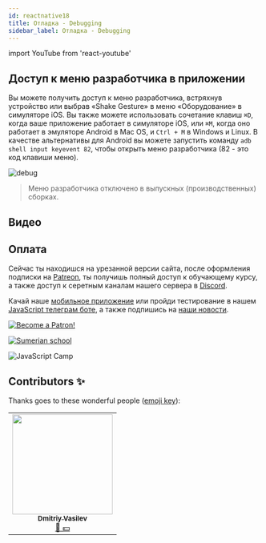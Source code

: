 ```yaml
---
id: reactnative18
title: Отладка - Debugging
sidebar_label: Отладка - Debugging
---
```


import YouTube from 'react-youtube'

## Доступ к меню разработчика в приложении

Вы можете получить доступ к меню разработчика, встряхнув устройство или выбрав «Shake Gesture» в меню «Оборудование» в симуляторе iOS. Вы также можете использовать сочетание клавиш `⌘D`, когда ваше приложение работает в симуляторе iOS, или `⌘M`, когда оно работает в эмуляторе Android в Mac OS, и `Ctrl + M` в Windows и Linux. В качестве альтернативы для Android вы можете запустить команду `adb shell input keyevent 82`, чтобы открыть меню разработчика (82 - это код клавиши меню).

![debug](https://reactnative.dev/assets/images/DeveloperMenu-f22b01f374248b3242dfb3a1017f98a8.png)

> Меню разработчика отключено в выпускных (производственных) сборках.

## Видео

<YouTube videoId="7tb8JE0-yb4" />

<!-- ## Включение быстрого обновления - Fast Refresh

`Fast Refresh` - это функция React Native, которая позволяет вам почти мгновенно получать обратную связь об изменениях в ваших компонентах React. Во время отладки может быть полезно включить быстрое обновление. Быстрое обновление включено по умолчанию, и вы можете переключить `Enable Fast Refresh` в меню разработчика React Native. Если этот параметр включен, большинство ваших правок должны быть видны в течение секунды или двух.

## Включение сочетаний клавиш

React Native поддерживает несколько сочетаний клавиш в симуляторе iOS. Они описаны ниже. Чтобы включить их, откройте меню "Оборудование", выберите `Keyboard` и убедитесь, что установлен флажок `Connect Hardware Keyboard`.

## React Developer Tools

Вы можете использовать автономную версию React Developer Tools для отладки иерархии компонентов React. Чтобы использовать его, установите глобально пакет react-devtools:

```bash npm2yarn
npm install -g react-devtools
```

Теперь запустите `response-devtools` из терминала, чтобы запустить автономное приложение DevTools:

```bash
react-devtools
```

Он должен подключиться к вашему симулятору в течение нескольких секунд.

![react-devtools](https://reactnative.dev/assets/images/ReactDevTools-46f5369dca7c5f17b9e2390e76968d56.png)

## Интеграция с React Native Inspector

Откройте меню разработчика в приложении и выберите `Toggle Inspector`. Появится оверлей, который позволит вам нажать на любой элемент пользовательского интерфейса и просмотреть информацию о нем:

![React Native Inspector](https://reactnative.dev/assets/images/Inspector-4bd1342086bcd964bbd7f82e453743a7.gif)

Однако, когда работает react-devtools, Inspector перейдет в свернутый режим и вместо этого будет использовать DevTools в качестве основного пользовательского интерфейса. В этом режиме нажатие на что-либо в симуляторе вызовет соответствующие компоненты в DevTools:

![react-devtools](https://reactnative.dev/assets/images/ReactDevToolsInspector-fb13d6cdad3479437715a25e038cf6f6.gif)

Вы можете выбрать «Toggle Inspector» в том же меню, чтобы выйти из этого режима.

Подробней о режиме отладке вы можете всегда почитать [здесь](https://reactnative.dev/docs/debugging).

## React Native Debugger

Еще один вариант скачать [React Native Debugger](https://github.com/jhen0409/react-native-debugger), которым лично мне больше нравится.

![React Native Debugger](https://user-images.githubusercontent.com/3001525/29451479-6621bf1a-83c8-11e7-8ebb-b4e98b1af91c.png)

## Проблемы?

![Problem](https://media.giphy.com/media/xTiTnGeUsWOEwsGoG4/giphy.gif)

Пишите в [Discord](https://discord.gg/6GDAfXn) или телеграмм [чат](https://t.me/jscampapp), а также подписывайтесь на наши [новости](https://t.me/javascriptapp)

![JavaScript Camp](/img/bandlink.png)

## Вопросы

Функция React Native, которая позволяет вам почти мгновенно получать обратную связь об изменениях в ваших компонентах React?

1. `Toggle Inspector`
2. `Fast Refresh`
3. `Fast fresh`

Как называется автономная версия инструмента для отладки компонентов React?

1. `Toggle Inspector`
2. `Tools Inspector`
3. `react-devtools`

## Done ✅

Чтобы узнать, насколько хорошо вы усвоили этот урок, пройдите тест в [мобильном приложении](http://onelink.to/njhc95) нашей школы по этой теме или в [боте Telegram](https://t.me/javascriptcamp_bot).

![Sumerian school](/img/app.jpg)

## Ссылки:

1. [React Native](https://reactnative.dev/docs/debugging)

[![Become a Patron!](/img/logo/patreon.jpg)](https://www.patreon.com/bePatron?u=31769291) -->

## Оплата

Сейчас ты находишся на урезанной версии сайта, после оформления подписки на [Patreon](https://www.patreon.com/javascriptcamp), ты получишь полный доступ к обучающему курсу, а также доступ к серетным каналам нашего сервера в [Discord](https://discord.gg/6GDAfXn).  

Качай наше [мобильное приложение](http://onelink.to/njhc95) или пройди тестирование в нашем [JavaScript телеграм боте](https://t.me/javascriptcamp_bot), а также подпишись на [наши новости](https://t.me/javascriptapp).

[![Become a Patron!](/img/logo/patreon.jpg)](https://www.patreon.com/bePatron?u=31769291)


[![Sumerian school](/img/app.jpg)](http://onelink.to/njhc95)

![JavaScript Camp](/img/bandlink.png)

## Contributors ✨

Thanks goes to these wonderful people ([emoji key](https://allcontributors.org/docs/en/emoji-key)):


<table>
  <tr>
    <td align="center"><a href="https://fullstackserverless.github.io/"><img src="https://avatars0.githubusercontent.com/u/6774813?v=4?s=200" width="200px;" alt=""/><br /><sub><b>Dmitriy Vasilev</b></sub></a><br /><a href="#financial-gHashTag" title="Financial">📖 💵</a></td>
  </tr>
</table>
